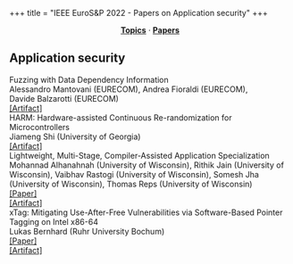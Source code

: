 +++
title = "IEEE EuroS&P 2022 - Papers on Application security"
+++
<center><a href="https://ieeeeurosp.github.io/2022/topics"><b>Topics</b></a> &middot; <a href="https://ieeeeurosp.github.io/2022/papers"><b>Papers</b></a></center>
<p>
<h2>Application security</h2><div class="bpaper"><span class="ptitle">Fuzzing with Data Dependency Information</span></br><div class="pblock"><span class="author">Alessandro&nbsp;Mantovani</span> <span class="institution">(EURECOM)</span>, <span class="author">Andrea&nbsp;Fioraldi</span> <span class="institution">(EURECOM)</span>, <span class="author">Davide&nbsp;Balzarotti</span> <span class="institution">(EURECOM)</span><br><div class="pextra"><a href="https://github.com/elManto/DDFuzz">[Artifact]</a><br></div></div></div><div class="bpaper"><span class="ptitle">HARM: Hardware-assisted Continuous Re-randomization for Microcontrollers</span></br><div class="pblock"><span class="author">Jiameng&nbsp;Shi</span> <span class="institution">(University of Georgia)</span><br><div class="pextra"><a href="https://github.com/MCUSec/HARM">[Artifact]</a><br></div></div></div><div class="bpaper"><span class="ptitle">Lightweight, Multi-Stage, Compiler-Assisted Application Specialization</span></br><div class="pblock"><span class="author">Mohannad&nbsp;Alhanahnah</span> <span class="institution">(University of Wisconsin)</span>, <span class="author">Rithik&nbsp;Jain</span> <span class="institution">(University of Wisconsin)</span>, <span class="author">Vaibhav&nbsp;Rastogi</span> <span class="institution">(University of Wisconsin)</span>, <span class="author">Somesh&nbsp;Jha</span> <span class="institution">(University of Wisconsin)</span>, <span class="author">Thomas&nbsp;Reps</span> <span class="institution">(University of Wisconsin)</span><br><div class="pextra"><a href="https://arxiv.org/abs/2109.02775">[Paper]</a><br><a href="https://github.com/Mohannadcse/LMCAS_Demo">[Artifact]</a><br></div></div></div><div class="bpaper"><span class="ptitle">xTag: Mitigating Use-After-Free Vulnerabilities via Software-Based Pointer Tagging on Intel x86-64</span></br><div class="pblock"><span class="author">Lukas&nbsp;Bernhard</span> <span class="institution">(Ruhr University Bochum)</span><br><div class="pextra"><a href="https://arxiv.org/abs/2203.04117">[Paper]</a><br><a href="https://github.com/rub-syssec/xTag">[Artifact]</a><br></div></div></div>